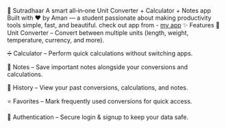 📱 Sutradhaar
A smart all‑in‑one Unit Converter + Calculator + Notes app Built with ❤️ by Aman — a student passionate about making productivity tools simple, fast, and beautiful.
check out app from - [my app](https://sutradhaar.netlify.app/)
✨ Features
🔄 Unit Converter – Convert between multiple units (length, weight, temperature, currency, and more).

➗ Calculator – Perform quick calculations without switching apps.

📝 Notes – Save important notes alongside your conversions and calculations.

📜 History – View your past conversions, calculations, and notes.

⭐ Favorites – Mark frequently used conversions for quick access.

🔐 Authentication – Secure login & signup to keep your data safe.
